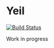 # Yeil

[![Build Status](https://travis-ci.org/envelope/yeil.svg?branch=master)](https://travis-ci.org/envelope/yeil)

Work in progress
